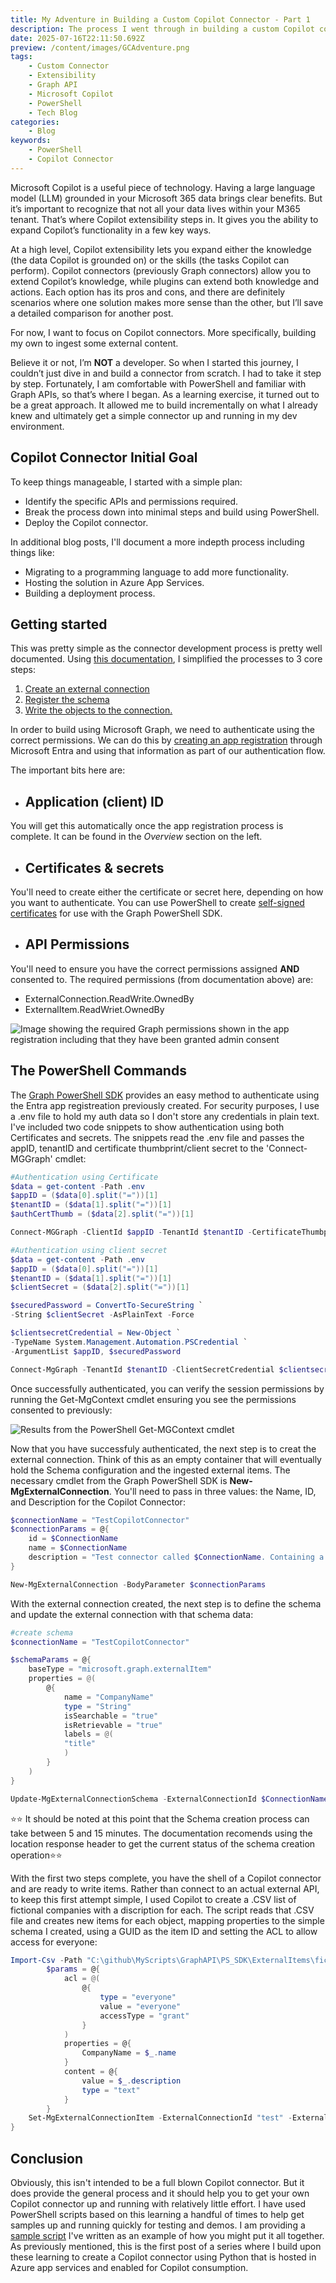 ```yaml
---
title: My Adventure in Building a Custom Copilot Connector - Part 1
description: The process I went through in building a custom Copilot connector. Part 1 focusing on quick and dirty Powershell steps to get a custom connector up and running.
date: 2025-07-16T22:11:50.692Z
preview: /content/images/GCAdventure.png
tags:
    - Custom Connector
    - Extensibility
    - Graph API
    - Microsoft Copilot
    - PowerShell
    - Tech Blog
categories:
    - Blog
keywords:
    - PowerShell
    - Copilot Connector
---
```


Microsoft Copilot is a useful piece of technology. Having a large language model (LLM) grounded in your Microsoft 365 data brings clear benefits. But it’s important to recognize that not all your data lives within your M365 tenant. That’s where Copilot extensibility steps in. It gives you the ability to expand Copilot’s functionality in a few key ways.

At a high level, Copilot extensibility lets you expand either the knowledge (the data Copilot is grounded on) or the skills (the tasks Copilot can perform). Copilot connectors (previously Graph connectors) allow you to extend Copilot’s knowledge, while plugins can extend both knowledge and actions. Each option has its pros and cons, and there are definitely scenarios where one solution makes more sense than the other, but I’ll save a detailed comparison for another post.

For now, I want to focus on Copilot connectors. More specifically, building my own to ingest some external content.

Believe it or not, I’m **NOT** a developer. So when I started this journey, I couldn’t just dive in and build a connector from scratch. I had to take it step by step. Fortunately, I am comfortable with PowerShell and familiar with Graph APIs, so that’s where I began. As a learning exercise, it turned out to be a great approach. It allowed me to build incrementally on what I already knew and ultimately get a simple connector up and running in my dev environment.

## Copilot Connector Initial Goal

To keep things manageable, I started with a simple plan:

- Identify the specific APIs and permissions required.
- Break the process down into minimal steps and build using PowerShell.
- Deploy the Copilot connector.

In additional blog posts, I'll document a more indepth process including things like:

- Migrating to a programming language to add more functionality.
- Hosting the solution in Azure App Services.
- Building a deployment process.

## Getting started

This was pretty simple as the connector development process is pretty well documented. Using [this documentation](https://learn.microsoft.com/graph/connecting-external-content-build-quickstart), I simplified the processes to 3 core steps:

1. [Create an external connection](https://learn.microsoft.com/graph/api/externalconnectors-external-post-connections?view=graph-rest-1.0&tabs=http)
2. [Register the schema](https://learn.microsoft.com/graph/api/externalconnectors-externalconnection-patch-schema?view=graph-rest-1.0&tabs=http)
3. [Write the objects to the connection.](https://learn.microsoft.com/graph/api/externalconnectors-externalconnection-put-items?view=graph-rest-1.0&tabs=http)

In order to build using Microsoft Graph, we need to authenticate using the correct permissions. We can do this by [creating an app registration](https://learn.microsoft.com/entra/identity-platform/quickstart-register-app?tabs=certificate%2Cexpose-a-web-api) through Microsoft Entra and using that information as part of our authentication flow.

The important bits here are:

- ## Application (client) ID

You will get this automatically once the app registration process is complete. It can be found in the *Overview* section on the left.

- ## Certificates & secrets

You'll need to create either the certificate or secret here, depending on how you want to authenticate. You can use PowerShell to create [self-signed certificates](https://learn.microsoft.com/powershell/module/pki/new-selfsignedcertificate?view=windowsserver2025-ps) for use with the Graph PowerShell SDK.

- ## API Permissions

You'll need to ensure you have the correct permissions assigned **AND** consented to. The required permissions (from documentation above) are:

- ExternalConnection.ReadWrite.OwnedBy
- ExternalItem.ReadWriet.OwnedBy

![Image showing the required Graph permissions shown in the app registration including that they have been granted admin consent](/content/images/1-perms.png)

## The PowerShell Commands

The [Graph PowerShell SDK](https://learn.microsoft.com/powershell/microsoftgraph/installation?view=graph-powershell-1.0) provides an easy method to authenticate using the Entra app registreation previously created. For security purposes, I use a .env file to hold my auth data so I don't store any credentials in plain text. I've included two code snippets to show authentication using both Certificates and secrets. The snippets read the .env file and passes the appID, tenantID and certificate thumbprint/client secret to the 'Connect-MGGraph' cmdlet:

```PowerShell
#Authentication using Certificate
$data = get-content -Path .env
$appID = ($data[0].split("="))[1]
$tenantID = ($data[1].split("="))[1]
$authCertThumb = ($data[2].split("="))[1]

Connect-MGGraph -ClientId $appID -TenantId $tenantID -CertificateThumbprint $authCertThumb -nowelcome
```

```PowerShell
#Authentication using client secret
$data = get-content -Path .env
$appID = ($data[0].split("="))[1]
$tenantID = ($data[1].split("="))[1]
$clientSecret = ($data[2].split("="))[1]

$securedPassword = ConvertTo-SecureString `
-String $clientSecret -AsPlainText -Force

$clientsecretCredential = New-Object `
-TypeName System.Management.Automation.PSCredential `
-ArgumentList $appID, $securedPassword

Connect-MgGraph -TenantId $tenantID -ClientSecretCredential $clientsecretCredential -nowelcome
```

Once successfully authenticated, you can verify the session permissions by running the Get-MgContext cmdlet ensuring you see the permissions consented to previously:

![Results from the PowerShell Get-MGContext cmdlet](/content/images/1-get_mgcontext.png)

Now that you have successfuly authenticated, the next step is to creat the external connection. Think of this as an empty container that will eventually hold the Schema configuration and the ingested external items. The necessary cmdlet from the Graph PowerShell SDK is **New-MgExternalConnection**. You'll need to pass in three values: the Name, ID, and Description for the Copilot Connector:

``` PowerShell
$connectionName = "TestCopilotConnector"
$connectionParams = @{
    id = $ConnectionName
    name = $ConnectionName
    description = "Test connector called $ConnectionName. Containing a list of company names."
}

New-MgExternalConnection -BodyParameter $connectionParams
```

With the external connection created, the next step is to define the schema and update the external connection with that schema data:

```PowerShell
#create schema
$connectionName = "TestCopilotConnector"

$schemaParams = @{
    baseType = "microsoft.graph.externalItem"
    properties = @(
        @{
            name = "CompanyName"
            type = "String"
            isSearchable = "true"
            isRetrievable = "true"
            labels = @(
            "title"
            )
        }
    )
}

Update-MgExternalConnectionSchema -ExternalConnectionId $ConnectionName -BodyParameter $schemaParams
```

⭐⭐ It should be noted at this point that the Schema creation process can take between 5 and 15 minutes. The documentation recomends using the location response header to get the current status of the schema creation operation⭐⭐

With the first two steps complete, you have the shell of a Copilot connector and are ready to write items. Rather than connect to an actual external API, to keep this first attempt simple, I used Copilot to create a .CSV list of fictional companies with a discription for each. The script reads that .CSV file and creates new items for each object, mapping properties to the simple schema I created, using a GUID as the item ID and setting the ACL to allow access for everyone:

```PowerShell
Import-Csv -Path "C:\github\MyScripts\GraphAPI\PS_SDK\ExternalItems\fictitious_companies.csv" | ForEach-Object {
        $params = @{
            acl = @(
                @{
                    type = "everyone"
                    value = "everyone"
                    accessType = "grant"
                }
            )
            properties = @{
                CompanyName = $_.name
            }
            content = @{
                value = $_.description
                type = "text"
            }
        }
    Set-MgExternalConnectionItem -ExternalConnectionId "test" -ExternalItemId (New-Guid) -BodyParameter $params
}
```

## Conclusion

Obviously, this isn't intended to be a full blown Copilot connector. But it does provide the general process and it should help you to get your own Copilot connector up and running with relatively little effort. I have used PowerShell scripts based on this learning a handful of times to help get samples up and running quickly for testing and demos. I am providing a [sample script](https://github.com/mattckrause/MSGraph/tree/Main/ExternalItems) I've written as an example of how you might put it all together. As previously mentioned, this is the first post of a series where I build upon these learning to create a Copilot connector using Python that is hosted in Azure app services and enabled for Copilot consumption.
